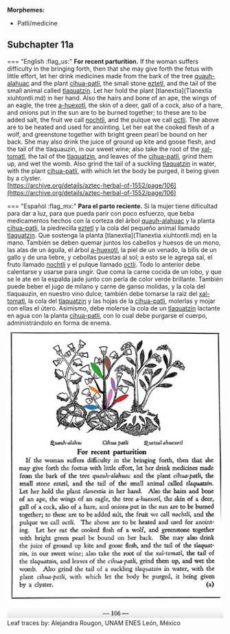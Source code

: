 
**Morphemes:**

- Patli/medicine

## Subchapter 11a  

=== "English :flag_us:"
    **For recent parturition.** If the woman suffers difficulty in the bringing forth, then that she may give forth the fetus with little effort, let her drink medicines made from the bark of the tree [quauh-alahuac](Quauh-alahuac.md) and the plant [cihua-patli](Cihua-patli.md), the small stone [eztetl](eztetl.md), and the tail of the small animal called [tlaquatzin](tlaquatzin.md). Let her hold the plant [tlanextia](Tlanextia xiuhtontli.md) in her hand. Also the hairs and bone of an ape, the wings of an eagle, the tree [a-huexotl](Quetzal-ahuexotl.md), the skin of a deer, gall of a cock, also of a hare, and onions put in the sun are to be burned together; to these are to be added salt, the fruit we call [nochtli](Nochtli.md), and the pulque we call [octli](octli.md). The above are to be heated and used for anointing. Let her eat the cooked flesh of a wolf, and greenstone together with bright green pearl be bound on her back. She may also drink the juice of ground up kite and goose flesh, and the tail of the tlaquauzin, in our sweet wine; also take the root of the [xal-tomatl](Xal-tomatl.md), the tail of the [tlaquatzin](tlaquatzin.md), and leaves of the [cihua-patli](Cihua-patli.md), grind them up, and wet the womb. Also grind the tail of a suckling [tlaquatzin](tlaquatzin.md) in water, with the plant [cihua-patli](Cihua-patli.md), with which let the body be purged, it being given by a clyster.  
    [https://archive.org/details/aztec-herbal-of-1552/page/106](https://archive.org/details/aztec-herbal-of-1552/page/106)  


=== "Español :flag_mx:"
    **Para el parto reciente.** Si la mujer tiene dificultad para dar a luz, para que pueda parir con poco esfuerzo, que beba medicamentos hechos con la corteza del árbol [quauh-alahuac](Quauh-alahuac.md) y la planta [cihua-patli](Cihua-patli.md), la piedrecilla [eztetl](eztetl.md) y la cola del pequeño animal llamado [tlaquatzin](tlaquatzin.md). Que sostenga la planta [tlanextia](Tlanextia xiuhtontli.md) en la mano. También se deben quemar juntos los cabellos y huesos de un mono, las alas de un águila, el árbol [a-huexotl](Quetzal-ahuexotl.md), la piel de un venado, la bilis de un gallo y de una liebre, y cebollas puestas al sol; a esto se le agrega sal, el fruto llamado [nochtli](Nochtli.md) y el pulque llamado [octli](octli.md). Todo lo anterior debe calentarse y usarse para ungir. Que coma la carne cocida de un lobo, y que se le ate en la espalda jade junto con perla de color verde brillante. También puede beber el jugo de milano y carne de ganso molidas, y la cola del tlaquauzin, en nuestro vino dulce; también debe tomarse la raíz del [xal-tomatl](Xal-tomatl.md), la cola del [tlaquatzin](tlaquatzin.md) y las hojas de la [cihua-patli](Cihua-patli.md), molerlas y mojar con ellas el útero. Asimismo, debe molerse la cola de un [tlaquatzin](tlaquatzin.md) lactante en agua con la planta [cihua-patli](Cihua-patli.md), con lo cual debe purgarse el cuerpo, administrándolo en forma de enema.  

![A_ID070_p106_02_Cihua-patli.png](assets/A_ID070_p106_02_Cihua-patli.png)  
Leaf traces by: Alejandra Rougon, UNAM ENES León, México  
